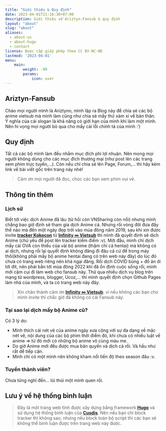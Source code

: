 ```yaml
---
title: "Giới thiệu & Quy định"
date: 2023-04-01T21:16:30+07:00
description: Giới thiệu về Ariztyn-Fansub & quy định
layout: "about"
slug: "about"
aliases:
  - about-us
  - about-hugo
  - contact
license: Được cấp giấy phép theo CC BY-NC-ND
lastmod: '2023-04-01'
menu:
    main: 
        weight: -90
        params:
            icon: user
---
```

## Ariztyn-Fansub
Chào mọi người mình là Ariztyno, mình lập ra Blog này để chia sẻ các bộ anime vietsub mà mình làm cũng như chia sẻ mấy thứ xàm xí về bản thân.   
Ý nghĩa của cái slogan là khả năng có giới hạn của mình khi làm một mình. Nên hi vọng mọi người bỏ qua cho mấy cái lỗi chính tả của mình :’)   
## Quy định 
Tất cả các bộ mình làm đều nhằm mục đích phi lợi nhuận. Nên mong mọi người không dùng cho các mục đích thương mại (như post lên các trang xem phim trực tuyến,…). Còn nếu chỉ chia sẻ lên Page, Forum,… thì hãy kèm link về bài viết gốc trên trang này nhé!   
> Cảm ơn mọi người đã đọc, chúc các bạn xem phim vui vẻ.  
## Thông tin thêm   
### Lịch sử   
Biết tới việc dịch Anime đã lâu (từ hồi còn VNSharing còn nổi) nhưng mình chẳng bao giờ định sẽ tham gia dịch Anime cả. Nhưng rồi vòng đời đưa đấy thế nào mà đến một ngày đẹp trời vào mùa đông năm 2019, sau khi xin được invite **[tracker Kokocon](https://tracker.kokocon.net/)** từ **[Infinity ∞ Vietsub](https://www.facebook.com/infyvnsub/)** thì mình đã quyết định sẽ dịch Anime (chủ yếu để post lên tracker kiếm điểm :v).
Mới đầu, mình chỉ dịch mấy cái OVA còn thiếu của vài bộ anime (thậm chí cả hentai) mà không có ai dịch, nhưng rồi lại quyết định không đăng đi đâu cả cứ để trong máy thôi(không phải mấy bộ anime hentai đang có trên web này đây) do lúc đó chưa có trang web riêng nên khá ngại đăng.
Rồi dịch COVID bùng + đồ án dí tới đít, nên phải bẳn tới mùa đông 2022 khi đã ổn định cuộc sống rồi, mình mới cậm cụi đi làm web cho fansub này. Thử qua nhiều dịch vụ blog trên mạng từ wordpress, blogger, Ucoz,... thì mình quyết định chọn Github Pages làm nhà của mình, và ta có trang web này đây.   
> Xin chân thành cảm ơn **[Infinity ∞ Vietsub](https://www.facebook.com/infyvnsub/)**. vì nếu không các bạn cho mình invite thì chắc giờ đã không có cái Fansub này.
### Tại sao lại dịch mấy bộ Anime cũ?   
Có 3 lý do:
- Mình thích cái nét vẽ của anime ngày xưa cộng với sự đa dạng về mặc nét vẽ, nội dung của các bộ phim thời điểm đó, khi chưa có nhiều luật về anime => từ đó mới có những bộ anime vô cùng máu me.
- Do giờ Anime mới đều được mua bản quyền và dịch cả rồi. Và hầu như rất dễ tiếp cận.
- Mình chỉ có một mình nên không kham nổi tiến độ theo season đâu :v. 
### Tuyển thành viên?   
Chưa từng nghĩ đến... lủi thủi một mình quen rồi.
## Lưu ý về hệ thống bình luận   
> Đây là một trang web tĩnh được xây dựng bằng framework **[Hugo](https://gohugo.io/)** và sử dụng hệ thống bình luận của **[Cusdis](https://cusdis.com/)**. Nên nếu bạn chỉ block tracker thì không sao, nhưng nếu block toàn bộ script thì các bạn sẽ không thể bình luận được trên trang web này được.   
